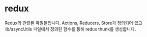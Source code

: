 # redux

Redux와 관련된 파일들입니다. Actions, Reducers, Store가 정의되어 있고 lib/asyncUtils 파일에서 정의된 함수를 통해 redux thunk를 생성합니다.
